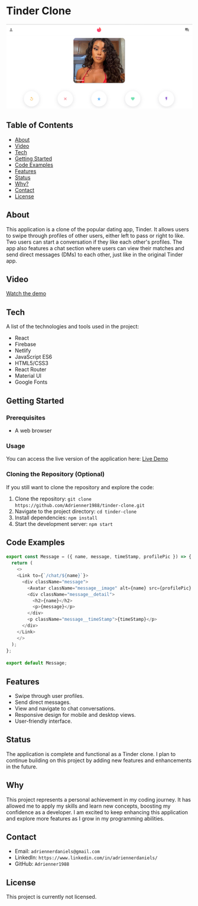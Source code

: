# Tinder Clone

![Project Screenshot](src/Images/Tinder_Screenshot.png)

## Table of Contents
- [About](#about)
- [Video](#video)
- [Tech](#tech)
- [Getting Started](#getting-started)
- [Code Examples](#code-examples)
- [Features](#features)
- [Status](#status)
- [Why?](#why)
- [Contact](#contact)
- [License](#license)

## About
This application is a clone of the popular dating app, Tinder. It allows users to swipe through profiles of other users, either left to pass or right to like. Two users can start a conversation if they like each other's profiles. The app also features a chat section where users can view their matches and send direct messages (DMs) to each other, just like in the original Tinder app.

## Video
[Watch the demo](https://drive.google.com/file/d/1Old6zujdjfpkcWHtjjgueDkkAJuIDkqy/view?usp=sharing)

## Tech
A list of the technologies and tools used in the project:
- React
- Firebase
- Netlify
- JavaScript ES6
- HTML5/CSS3
- React Router
- Material UI
- Google Fonts

## Getting Started

### Prerequisites
- A web browser

### Usage
You can access the live version of the application here: [Live Demo](https://ad-tinder-clone.netlify.app/)

### Cloning the Repository (Optional)
If you still want to clone the repository and explore the code:
1. Clone the repository: `git clone https://github.com/Adrienner1988/tinder-clone.git`
2. Navigate to the project directory: `cd tinder-clone`
3. Install dependencies: `npm install`
4. Start the development server: `npm start`

## Code Examples
```javascript
export const Message = ({ name, message, timeStamp, profilePic }) => {
  return (
    <>
    <Link to={`/chat/${name}`}>
      <div className="message">
        <Avatar className="message__image" alt={name} src={profilePic} />
        <div className="message__detail">
          <h2>{name}</h2>
          <p>{message}</p>
        </div>
        <p className="message__timeStamp">{timeStamp}</p>
      </div>
    </Link>
    </>
  );
};

export default Message;
```

## Features
- Swipe through user profiles.
- Send direct messages.
- View and navigate to chat conversations.
- Responsive design for mobile and desktop views.
- User-friendly interface.

## Status
The application is complete and functional as a Tinder clone. I plan to continue building on this project by adding new features and enhancements in the future.

## Why
This project represents a personal achievement in my coding journey. It has allowed me to apply my skills and learn new concepts, boosting my confidence as a developer. I am excited to keep enhancing this application and explore more features as I grow in my programming abilities.

## Contact
- Email: `adriennerdaniels@gmail.com`
- LinkedIn: `https://www.linkedin.com/in/adriennerdaniels/`
- GitHub: `Adrienner1988`

## License
This project is currently not licensed.
